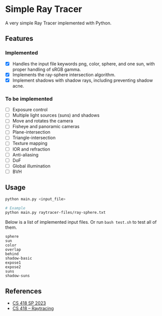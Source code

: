 # Simple Ray Tracer

A very simple Ray Tracer implemented with Python.

## Features

### Implemented

- [x] Handles the input file keywords png, color, sphere, and one sun, with proper handling of sRGB gamma.
- [X] Implements the ray-sphere intersection algorithm.
- [X] Implement shadows with shadow rays, including preventing shadow acne.

### To be implemented

- [ ] Exposure control
- [ ] Multiple light sources (suns) and shadows
- [ ] Move and rotates the camera
- [ ] Fisheye and panoramic cameras
- [ ] Plane-intersection
- [ ] Triangle-intersection
- [ ] Texture mapping
- [ ] IOR and refraction
- [ ] Anti-aliasing
- [ ] DoF
- [ ] Global illumination
- [ ] BVH

## Usage

```bash
python main.py <input_file>

# Example
python main.py raytracer-files/ray-sphere.txt
```

Below is a list of implemented input files. Or run `bash test.sh` to test all of them.

```text
sphere
sun
color
overlap
behind
shadow-basic
expose1
expose2
suns
shadow-suns
```

## References

- [CS 418 SP 2023](https://cs418.cs.illinois.edu/website/mps/raytracer.html)
- [CS 418 – Raytracing](https://cs418.cs.illinois.edu/website/text/rays.html)